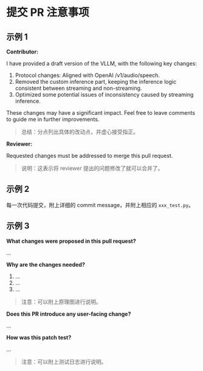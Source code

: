 # 提交 PR 注意事项

## 示例 1

**Contributor:**

I have provided a draft version of the VLLM, with the following key changes:

1. Protocol changes: Aligned with OpenAI /v1/audio/speech.
2. Removed the custom inference part, keeping the inference logic consistent between streaming and non-streaming.
3. Optimized some potential issues of inconsistency caused by streaming inference.

These changes may have a significant impact. Feel free to leave comments to guide me in further improvements.

> 总结：分点列出具体的改动点，并虚心接受指正。

**Reviewer:**

Requested changes must be addressed to merge this pull request.

> 说明：这表示将 reviewer 提出的问题修改了就可以合并了。

## 示例 2

每一次代码提交，附上详细的 commit message，并附上相应的 `xxx_test.py`。

## 示例 3

**What changes were proposed in this pull request?**

...

**Why are the changes needed?**

1. ...
2. ...
3. ...

> 注意：可以附上原理图进行说明。

**Does this PR introduce any user-facing change?**

...

**How was this patch test?**

...

> 注意：可以附上测试日志进行说明。
